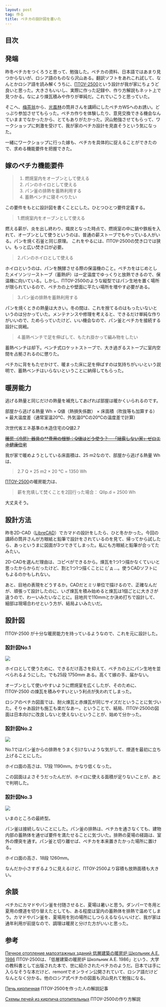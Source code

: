 ```yaml
---
layout: post
tag: 作る
title: ペチカの設計図を書いた
---
```

## 目次



## 発端

昨冬ペチカをつくろうと思って、勉強した。ペチカの資料、日本語ではあまり見つからないが、ロシア語のものなら沢山ある。翻訳ソフトをあれこれ試して、なんとかロシア語を読み解くうちに、[ПТОУ-2500](http://remont.townevolution.ru/books/item/f00/s00/z0000002/st031.shtml)という設計が我が家にちょうど良いと思った。大きさもいいし、実際に作った記録や、作り方解説もネット上で見つかる。なにより煉瓦積みや作りが単純だ。これでいこうと思っていた。

そこへ、[梅茶翁](https://www.facebook.com/okunoto/)から、[光風林](http://www.koufurin.com/)の筒井さんを講師にしたペチカWSへのお誘い。どっぷり参加させてもらった。ペチカ作りを体験したり、意見交換できる機会なんていままでなかったから、とてもありがたかった。沢山勉強させてもらって、ワークショップに刺激を受けて、我が家のペチカ設計を見直そうという気になった。

一緒にワークショップに行った嫁も、ペチカを具体的に捉えることができたので、求める機能要件を把握できた。


## 嫁のペチカ機能要件

> 1. 燃焼室内をオーブンとして使える
> 2. パンのホイロとして使える
> 3. パン釜の排熱を蓄熱利用する
> 4. 蓄熱ベンチに寝そべりたい

この要件をもとに設計図を書くことにした。ひとつひとつ要件定義する。

> 1.燃焼室内をオーブンとして使える

燃える薪が、炎を出し終わり、熾炭となった時点で、燃焼室の中に鍋や鉄板を入れて、オーブンとして使うというのは、普通の薪ストーブでもやっている人がいる。パンを焼く石釜と同じ原理。
これをやるには、ПТОУ-2500の焚き口では狭い。もっと広い焚き口が必要。

> 2.パンのホイロとして使える

ホイロというのは、パンを醗酵させる際の保温機のこと。ペチカをはじめとしたメイソンリーストーブ（蓄熱炉）は一定温度でゆっくりと放熱できるので、保温機に向いている。しかし、ПТОУ-2500のような縦型ではパン生地を置く場所が限られているので、ペチカの上や壁面に平たい場所を増やす必要がある。

> 3.パン釜の排熱を蓄熱利用する

パンを焼くときの熱量は大きい。冬の間は、これを捨てるのはもったいないというのは分かっていた。メンテナンスや修理を考えると、できるだけ単純な作りがいいので、ためらっていたけど、いい機会なので、パン釜とペチカを接続する設計に挑戦。

> 4.蓄熱ベンチで足を伸ばして、もたれ掛かって編み物をしたい

蓄熱ベンチは却下。ベンチ式ロケットストーブで、大き過ぎるストーブに室内空間を占拠されるのに懲りた。

ペチカに背をもたせかけて、暖まった床に足を伸ばすのは気持ちがいいという説明で、蓄熱ベンチはいらないということに納得してもらった。

## 暖房能力
<div class="quote">
<p>逃げる熱量と同じだけの熱量を補充してあげれば部屋は暖かくいられるのです。</p>
<p>部屋から逃げる熱量 Wh = Q値（熱損失係数） × 床面積（吹抜等も加算する） × 最大温度差（通常室温20℃、外気温0℃の20℃の温度差で計算）</p>
<p>次世代省エネ基準の木造住宅のQ値2.7</p>
<p><s><a href="https://t-smile.co.jp/passive-4-6491.html" target="_blank">暖房（冷房）器具の**畳用の根拠：Q値はどう使う？ – 「結露しない家」ゼロエネ健康住宅</a></s></p>
</div>

我が家で暖めようとしている床面積は、25 m2なので、部屋から逃げる熱量 Wh は、

> 2.7 Q × 25 m2 × 20 ℃ = 1350 Wh

[ПТОУ-2500](http://remont.townevolution.ru/books/item/f00/s00/z0000002/st031.shtml)の暖房能力は、

> 薪を充填して焚くことを2回行った場合： QIIp.d = 2500 Wh

大丈夫そう。


## 設計方法

昨冬2D-CAD（[LibreCAD](https://www20.atwiki.jp/kobapan/pages/349.html)）でカマドの設計をしたら、ひと冬かかった。今回の講師の筒井さんが方眼紙と鉛筆で設計をされているのを見て、帰ってから試したら、あっというまに図面が3つできてしまった。私にも方眼紙と鉛筆が合ってたみたい。

2D-CADを選んだ理由は、コピペができるから。煉瓦を1つ1つ描かなくていいと思ったからからだったけど、割と1つ1つ描くことに (;ﾟд ...。使うCADソフトにもよるのかもしれない。

あと、目地の表現をどうするか。CADだとミリ単位で描けるので、正確なんだが、頑張って設計したのに、いざ煉瓦を積み始めると煉瓦は1個ごとに大きさが違うので、わーいみたいなことに。目地共で110mmとか決め打ちで設計して、細部は現場合わせという方が、結局よいみたいだ。

## 設計図

ПТОУ-2500 が十分な暖房能力を持っているようなので、これを元に設計した。

### 設計図No.1
![](https://kobapan.com/p/_data/i/galleries/make/No.1-0001-me.jpg)

ホイロとして使うために、できるだけ高さを抑えて、ペチカの上にパン生地を並べられるようにした。でも25段 1750mm ある。高くて嫁の手、届かない。

オーブンとして使いやすいように燃焼室を広くしたが、そのために、ПТОУ-2500 の煉瓦を積みやすいという利点が失われてしまった。

ロシアのペチカ図面では、耐火煉瓦と赤煉瓦が同じサイズだということに気づいた。そりゃあ設計も施工も楽だなあー。ということで、結局、ПТОУ-2500の図面は日本向けに改良しないと使えないということが、始めて分かった。

### 設計図No.2
![](https://kobapan.com/p/_data/i/galleries/make/No.2-0001-me.jpg)

No.1ではパン釜からの排熱をうまく引けないような気がして、煙道を最初に立ち上げることにした。

ホイロ面の高さは、17段 1190mm。かなり低くなった。

この図面はよさそうだったんだが、ホイロに使える面積が足りないことが、あとで判明した。

### 設計図No.3
![](https://kobapan.com/p/_data/i/galleries/make/No.3-0001-me.jpg)

いまのところの最終型。

パン釜は接続しないことにした。パン釜の排熱は、ペチカを通さなくても、建物内部の蓄熱体を通せば要件を満たせることに気づいた。排熱の夏場の経路は、室外の煙突を通す。パン釜と切り離せば、ペチカを本来置きたかった場所に置ける。

ホイロ面の高さ、18段 1260mm。

なんだか小さすぎるように見えるけど、ПТОУ-2500より容積も放熱面積も大きい。

## 余談
ペチカにカマドやパン釜を付随させると、夏場は暑いと思う。ダンパーで冬用と夏用の煙道を切り替えたとしても、ある程度は室内の蓄熱体を排熱で温めてしまう。カマドやパン釜を、夏場用を別の場所にしつらえるならいいけど、我が家は通年利用が前提なので、調理は暖房と分けた方がいいと思った。


## 参考
[Печное отопление малоэтажных зданий 低層建築の暖房炉 Школьник А.Е. 1986](http://remont.townevolution.ru/books/item/f00/s00/z0000002/index.shtml)
ПТОУ-2500は、「低層建築の暖房炉 Школьник А.Е. 1986」という、大学の教科書として出版された本で、世に紹介されたペチカのようだ。日本では手に入らなそうな本だけど、remontでオンライン公開されていて、ロシア語だけどなんとなく分かる。他のロシア式ペチカの図面も沢山見れて勉強になる。

[Печь кирпичная](http://bousya.narod.ru/stove/stove.htm)
ПТОУ-2500を作った人の解説記事

[Схемы печей из кирпича отопительных](http://1pokirpichy.ru/postrojki/sxemy-pechej.html)
ПТОУ-2500の作り方解説




